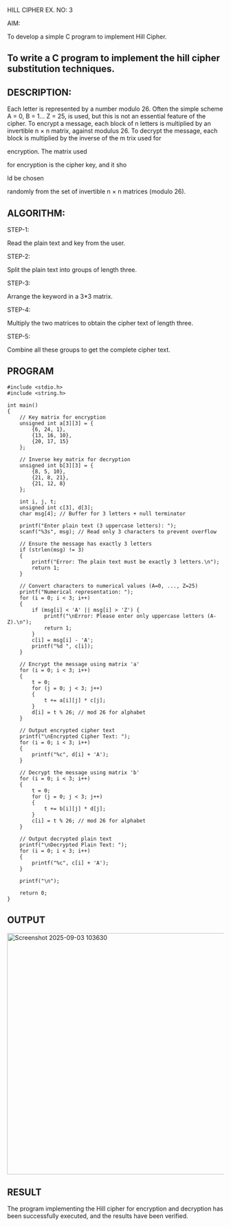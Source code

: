 HILL CIPHER EX. NO: 3 

AIM: 

To develop a simple C program to implement Hill Cipher. 
 
## To write a C program to implement the hill cipher substitution techniques.

## DESCRIPTION:

Each letter is represented by a number modulo 26. Often the simple scheme A = 0, B
= 1... Z = 25, is used, but this is not an essential feature of the cipher. To encrypt a message, each block of n letters is  multiplied by an invertible n × n matrix, against modulus 26. To
decrypt the message, each block is multiplied by the inverse of the m trix used for
 
encryption. The matrix used
 
for encryption is the cipher key, and it sho
 
ld be chosen
 
randomly from the set of invertible n × n matrices (modulo 26).


## ALGORITHM:

STEP-1: 

Read the plain text and key from the user. 

STEP-2: 

Split the plain text into groups of length three. 

STEP-3: 

Arrange the keyword in a 3*3 matrix.

STEP-4: 

Multiply the two matrices to obtain the cipher text of length three.

STEP-5: 

Combine all these groups to get the complete cipher text.

## PROGRAM 
```
#include <stdio.h>
#include <string.h>

int main()
{
    // Key matrix for encryption
    unsigned int a[3][3] = {
        {6, 24, 1},
        {13, 16, 10},
        {20, 17, 15}
    };

    // Inverse key matrix for decryption
    unsigned int b[3][3] = {
        {8, 5, 10},
        {21, 8, 21},
        {21, 12, 8}
    };

    int i, j, t;
    unsigned int c[3], d[3];
    char msg[4]; // Buffer for 3 letters + null terminator

    printf("Enter plain text (3 uppercase letters): ");
    scanf("%3s", msg); // Read only 3 characters to prevent overflow

    // Ensure the message has exactly 3 letters
    if (strlen(msg) != 3)
    {
        printf("Error: The plain text must be exactly 3 letters.\n");
        return 1;
    }

    // Convert characters to numerical values (A=0, ..., Z=25)
    printf("Numerical representation: ");
    for (i = 0; i < 3; i++)
    {
        if (msg[i] < 'A' || msg[i] > 'Z') {
            printf("\nError: Please enter only uppercase letters (A-Z).\n");
            return 1;
        }
        c[i] = msg[i] - 'A';
        printf("%d ", c[i]);
    }

    // Encrypt the message using matrix 'a'
    for (i = 0; i < 3; i++)
    {
        t = 0;
        for (j = 0; j < 3; j++)
        {
            t += a[i][j] * c[j];
        }
        d[i] = t % 26; // mod 26 for alphabet
    }

    // Output encrypted cipher text
    printf("\nEncrypted Cipher Text: ");
    for (i = 0; i < 3; i++)
    {
        printf("%c", d[i] + 'A');
    }

    // Decrypt the message using matrix 'b'
    for (i = 0; i < 3; i++)
    {
        t = 0;
        for (j = 0; j < 3; j++)
        {
            t += b[i][j] * d[j];
        }
        c[i] = t % 26; // mod 26 for alphabet
    }

    // Output decrypted plain text
    printf("\nDecrypted Plain Text: ");
    for (i = 0; i < 3; i++)
    {
        printf("%c", c[i] + 'A');
    }

    printf("\n");

    return 0;
}

```
## OUTPUT

<img width="932" height="561" alt="Screenshot 2025-09-03 103630" src="https://github.com/user-attachments/assets/0de4b083-9b64-486e-bfa6-f381e30d4f8c" />

## RESULT

The program implementing the Hill cipher for encryption and decryption has been successfully 
executed, and the results have been verified.
